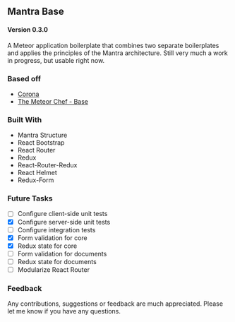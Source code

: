 ## Mantra Base

#### Version 0.3.0

A Meteor application boilerplate that combines two separate boilerplates and applies
 the principles of the Mantra architecture. Still very much a work in progress,
 but usable right now.

### Based off

* [Corona](https://github.com/cheersjosh/corona)
* [The Meteor Chef - Base](https://github.com/themeteorchef/base)

### Built With

* Mantra Structure
* React Bootstrap
* React Router
* Redux
* React-Router-Redux
* React Helmet
* Redux-Form

### Future Tasks

- [ ] Configure client-side unit tests
- [x] Configure server-side unit tests
- [ ] Configure integration tests
- [x] Form validation for core
- [x] Redux state for core
- [ ] Form validation for documents
- [ ] Redux state for documents
- [ ] Modularize React Router

### Feedback

Any contributions, suggestions or feedback are much appreciated. Please let me know if you have any questions.
